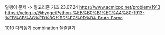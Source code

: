 달팽이 문제 -> 알고리즘 기초 23.07.24
https://www.acmicpc.net/problem/1913
https://velog.io/@hygge/Python-%EB%B0%B1%EC%A4%80-1913-%EB%8B%AC%ED%8C%BD%EC%9D%B4-Brute-Force

1010 다리놓기
combination 쓸줄알기